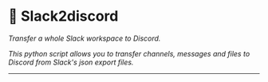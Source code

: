 # 🔹 Slack2discord

*Transfer a whole Slack workspace to Discord.*

*This python script allows you to transfer channels, messages and files to Discord from Slack's json export files.*

- - -

